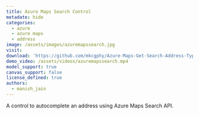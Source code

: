 ```yaml
---
title: Azure Maps Search Control
metadate: hide
categories:
  - azure
  - azure maps
  - address
image: /assets/images/azuremapssearch.jpg
visit: 
download: 'https://github.com/mkcgphy/Azure-Maps-Get-Search-Address-TypeAhead'
demo_video: /assets/videos/azuremapssearch.mp4
model_support: true
canvas_support: false
license_defined: true
authors:
  - manish_jain
---
```


A control to autocomplete an address using Azure Maps Search API.
